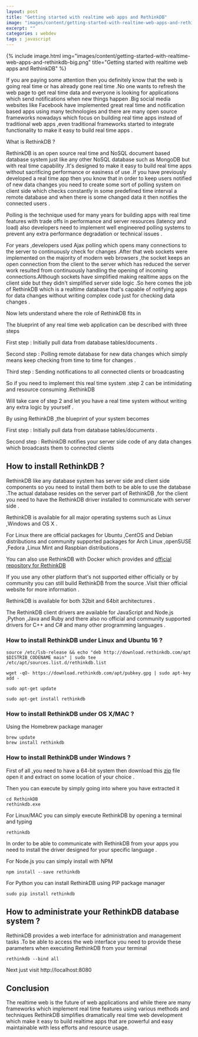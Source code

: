 ```yaml
---
layout: post
title: "Getting started with realtime web apps and RethinkDB"
image: "images/content/getting-started-with-realtime-web-apps-and-rethinkdb.png"
excerpt: ""
categories : webdev
tags : javascript 
---
```


{% include image.html
   img="images/content/getting-started-with-realtime-web-apps-and-rethinkdb-big.png"
       title="Getting started with realtime web apps and RethinkDB"
%}

If you are paying some attention then you definitely know that the web is going real time or has already gone 
real time .No one wants to refresh the web page to get real time data and everyone is looking for applications
which send notifications when new things happen .Big social media websites like Facebook have implemented 
great real time and notification based apps using many technologies and there are many open source frameworks
nowadays which focus on building real time apps instead of traditional web apps ,even traditional frameworks
started to integrate functionality to make it easy to build real time apps .

What is RethinkDB ?

RethinkDB is an open source real time and NoSQL document based database system just like any other NoSQL database 
such as MongoDB but with real time capability .It's designed to make it easy to build real time apps without 
sacrificing performance or easiness of use .If you have previously developed a real time app then you know that
in order to keep users notified of new data changes you need to create some sort of polling system on client side 
which checks constantly in some predefined time interval a remote database and when there is some changed data it then
notifies the connected users .

Polling is the technique used for many years for building apps with real time features
with trade offs in performance and server resources (latency and load) also developers need to implement well
engineered polling systems to prevent any extra performance degradation or technical issues .

For years ,developers used Ajax polling which opens many connections to the server to continuously check for changes .After that web sockets
were implemented on the majority of modern web browsers ,the socket keeps an open connection from the client to the server which has reduced
the server work resulted from continuously handling the opening of incoming connections.Although sockets have simplified making realtime apps
on the client side but they didn't simplified server side logic .So here comes the job of RethinkDB which is a realtime database that's capable
of notifying apps for data changes without writing complex code just for checking data changes .

Now lets understand where the role of RethinkDB fits in 

The blueprint of any real time web application can be described with three steps

First step : Initially pull data from database tables/documents .

Second step : Polling remote database for new data changes which simply means keep checking from time to time for changes .

Third step : Sending notifications to all connected clients or broadcasting 

So if you need to implement this real time system .step 2 can be intimidating and resource consuming .RethinkDB

Will take care of step 2 and let you have a real time system without writing any extra logic by yourself .

By using RethinkDB ,the blueprint of your system becomes 

First step : Initially pull data from database tables/documents .

Second step : RethinkDB notifies your server side code of any data changes which broadcasts them to connected clients

<h2>How to install RethinkDB ?</h2>

RethinkDB like any database system has server side and client side components so you need to install them both to be
able to use the database .The actual database resides on the server part of RethinkDB ,for the client you need to have
the RethinkDB driver installed to communicate with server side .

RethinkDB is available for all major operating systems such as Linux ,Windows and OS X .

For Linux there are official packages for Ubuntu ,CentOS and Debian distributions and community supported packages for 
Arch Linux ,openSUSE ,Fedora ,Linux Mint and Raspbian distributions .

You can also use RethinkDB with Docker which provides and [official repository for RethinkDB](https://registry.hub.docker.com/_/rethinkdb/)

If you use any other platform that's not supported either officially or by community you can still build RethinkDB 
from the source .Visit thier official website for more information .

RethinkDB is available for both 32bit and 64bit architectures .

The RethinkDB client drivers are available for JavaScript and Node.js ,Python ,Java and Ruby and there also no official
and community supported drivers for C++ and C# and many other programming languages .

<h3>
How to install RethinkDB under Linux and Ubuntu 16 ?
</h3>

    source /etc/lsb-release && echo "deb http://download.rethinkdb.com/apt $DISTRIB_CODENAME main" | sudo tee /etc/apt/sources.list.d/rethinkdb.list

    wget -qO- https://download.rethinkdb.com/apt/pubkey.gpg | sudo apt-key add -

    sudo apt-get update

    sudo apt-get install rethinkdb


<h3>
How to install RethinkDB under OS X/MAC ?
</h3>

Using the Homebrew package manager

    brew update  
    brew install rethinkdb

<h3>
How to install RethinkDB under Windows ?
</h3>

First of all ,you need to have a 64-bit system then download this [zip](https://download.rethinkdb.com/windows/rethinkdb-2.3.5.zip) file open it and extract 
on some location of your choice .

Then you can execute by simply going into where you have extracted it 

    cd RethinkDB
    rethinkdb.exe


For Linux/MAC you can simply execute RethinkDB by opening a terminal and typing

    rethinkdb


In order to be able to communicate with RethinkDB from your apps you need to install the driver designed
for your specific language .

For Node.js you can simply install with NPM

    npm install --save rethinkdb

For Python you can install RethinkDB using PIP package manager

    sudo pip install rethinkdb

    
<h2>How to administrate your RethinkDB database system ?</h2>

RethinkDB provides a web interface for administration and management tasks .To be able to access the web interface you
need to provide these parameters when executing RethinkDB from your terminal 

    rethinkdb --bind all

Next just visit http://localhost:8080

Conclusion
------------

The realtime web is the future of web applications and while there are many frameworks which implement real time features
using various methods and techniques RethinkDB simplifies dramatically real time web development which make it easy to build
realtime apps that are powerful and easy maintainable with less efforts and resource usage.






